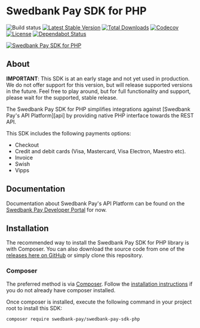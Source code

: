 # Swedbank Pay SDK for PHP

![Build status][build-badge]
[![Latest Stable Version][version-badge]][packagist]
[![Total Downloads][downloads-badge]][packagist]
[![Codecov][codecov-badge]][codecov]
[![License][license-badge]][packagist]
[![Dependabot Status][dependabot-badge]][dependabot]

[![Swedbank Pay SDK for PHP][og-image]][packagist]

## About

**IMPORTANT**: This SDK is at an early stage and not yet used in production.
We do not offer support for this version, but will release supported versions
in the future. Feel free to play around, but for full functionality and support,
please wait for the supported, stable release.

The Swedbank Pay SDK for PHP simplifies integrations against
[Swedbank Pay's API Platform][api] by providing native PHP interface towards
the REST API.

This SDK includes the following payments options:

* Checkout
* Credit and debit cards (Visa, Mastercard, Visa Electron, Maestro etc).
* Invoice
* Swish
* Vipps

## Documentation

Documentation about Swedbank Pay's API Platform can be found on the
[Swedbank Pay Developer Portal][dev-portal] for now.

## Installation

The recommended way to install the Swedbank Pay SDK for PHP library is with
Composer. You can also download the source code from one of the
[releases here on GitHub][releases] or simply clone this repository.

### Composer

The preferred method is via [Composer][composer]. Follow the
[installation instructions][composer-intro] if you do not already have
composer installed.

Once composer is installed, execute the following command in your project root
to install this SDK:

```sh
composer require swedbank-pay/swedbank-pay-sdk-php
```

  [build-badge]:      https://github.com/SwedbankPay/swedbank-pay-sdk-php/workflows/PHP/badge.svg?branch=master
  [dev-portal]:       https://developer.swedbankpay.com/
  [releases]:         https://github.com/SwedbankPay/swedbank-pay-sdk-php/releases
  [composer]:         https://getcomposer.org
  [composer-intro]:   https://getcomposer.org/doc/00-intro.md
  [version-badge]:    https://poser.pugx.org/swedbank-pay/swedbank-pay-sdk-php/version
  [downloads-badge]:  https://poser.pugx.org/swedbank-pay/swedbank-pay-sdk-php/downloads
  [license-badge]:    https://poser.pugx.org/swedbank-pay/swedbank-pay-sdk-php/license
  [packagist]:        https://packagist.org/packages/swedbank-pay/swedbank-pay-sdk-php
  [codecov]:          https://codecov.io/gh/SwedbankPay/swedbank-pay-sdk-php
  [codecov-badge]:    https://codecov.io/gh/SwedbankPay/swedbank-pay-sdk-php/branch/master/graph/badge.svg
  [dependabot]:       https://dependabot.com
  [dependabot-badge]: https://api.dependabot.com/badges/status?host=github&repo=SwedbankPay/swedbank-pay-sdk-php
  [og-image]:         https://repository-images.githubusercontent.com/211837579/156c6000-53ed-11ea-8927-782b8067996f
